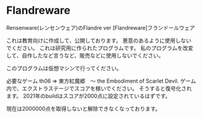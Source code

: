 # Flandreware
Rensenware(レンセンウェア)のFlandre ver [Flandreware]フランドールウェア

これは教育向けに作成して、公開しております。
悪意のあるように使用しないでください。
これは研究用に作られたプログラムです。
私のプログラムを改変して、自作したなど言うなど、販売などに使用しないでください。

このプログラムは仮想マシンで行ってください。

必要なゲーム
th06
 => 東方紅魔郷　～ the Embodiment of Scarlet Devil.
ゲーム内で、エクストラステージでスコアを稼いでください。
そうすると復号化されます。
2021年のbuildはスコアが2000点に設定されているはずです。

現在は2000000点を取得しないと解除できなくなっております。
